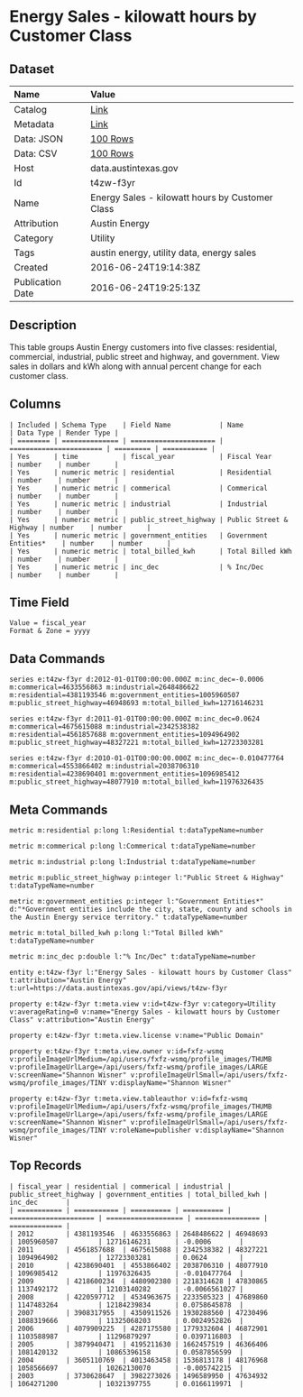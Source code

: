# Energy Sales - kilowatt hours by Customer Class

## Dataset

| Name | Value |
| :--- | :---- |
| Catalog | [Link](https://catalog.data.gov/dataset/energy-sales-kilowatt-hours-by-customer-class) |
| Metadata | [Link](https://data.austintexas.gov/api/views/t4zw-f3yr) |
| Data: JSON | [100 Rows](https://data.austintexas.gov/api/views/t4zw-f3yr/rows.json?max_rows=100) |
| Data: CSV | [100 Rows](https://data.austintexas.gov/api/views/t4zw-f3yr/rows.csv?max_rows=100) |
| Host | data.austintexas.gov |
| Id | t4zw-f3yr |
| Name | Energy Sales - kilowatt hours by Customer Class |
| Attribution | Austin Energy |
| Category | Utility |
| Tags | austin energy, utility data, energy sales |
| Created | 2016-06-24T19:14:38Z |
| Publication Date | 2016-06-24T19:25:13Z |

## Description

This table groups Austin Energy customers into five classes: residential, commercial, industrial, public street and highway, and government. View sales in dollars and kWh along with annual percent change for each customer class.

## Columns

```ls
| Included | Schema Type    | Field Name            | Name                    | Data Type | Render Type |
| ======== | ============== | ===================== | ======================= | ========= | =========== |
| Yes      | time           | fiscal_year           | Fiscal Year             | number    | number      |
| Yes      | numeric metric | residential           | Residential             | number    | number      |
| Yes      | numeric metric | commerical            | Commerical              | number    | number      |
| Yes      | numeric metric | industrial            | Industrial              | number    | number      |
| Yes      | numeric metric | public_street_highway | Public Street & Highway | number    | number      |
| Yes      | numeric metric | government_entities   | Government Entities*    | number    | number      |
| Yes      | numeric metric | total_billed_kwh      | Total Billed kWh        | number    | number      |
| Yes      | numeric metric | inc_dec               | % Inc/Dec               | number    | number      |
```

## Time Field

```ls
Value = fiscal_year
Format & Zone = yyyy
```

## Data Commands

```ls
series e:t4zw-f3yr d:2012-01-01T00:00:00.000Z m:inc_dec=-0.0006 m:commerical=4633556863 m:industrial=2648486622 m:residential=4381193546 m:government_entities=1005960507 m:public_street_highway=46948693 m:total_billed_kwh=12716146231

series e:t4zw-f3yr d:2011-01-01T00:00:00.000Z m:inc_dec=0.0624 m:commerical=4675615088 m:industrial=2342538382 m:residential=4561857688 m:government_entities=1094964902 m:public_street_highway=48327221 m:total_billed_kwh=12723303281

series e:t4zw-f3yr d:2010-01-01T00:00:00.000Z m:inc_dec=-0.010477764 m:commerical=4553866402 m:industrial=2038706310 m:residential=4238690401 m:government_entities=1096985412 m:public_street_highway=48077910 m:total_billed_kwh=11976326435
```

## Meta Commands

```ls
metric m:residential p:long l:Residential t:dataTypeName=number

metric m:commerical p:long l:Commerical t:dataTypeName=number

metric m:industrial p:long l:Industrial t:dataTypeName=number

metric m:public_street_highway p:integer l:"Public Street & Highway" t:dataTypeName=number

metric m:government_entities p:integer l:"Government Entities*" d:"*Government entities include the city, state, county and schools in the Austin Energy service territory." t:dataTypeName=number

metric m:total_billed_kwh p:long l:"Total Billed kWh" t:dataTypeName=number

metric m:inc_dec p:double l:"% Inc/Dec" t:dataTypeName=number

entity e:t4zw-f3yr l:"Energy Sales - kilowatt hours by Customer Class" t:attribution="Austin Energy" t:url=https://data.austintexas.gov/api/views/t4zw-f3yr

property e:t4zw-f3yr t:meta.view v:id=t4zw-f3yr v:category=Utility v:averageRating=0 v:name="Energy Sales - kilowatt hours by Customer Class" v:attribution="Austin Energy"

property e:t4zw-f3yr t:meta.view.license v:name="Public Domain"

property e:t4zw-f3yr t:meta.view.owner v:id=fxfz-wsmq v:profileImageUrlMedium=/api/users/fxfz-wsmq/profile_images/THUMB v:profileImageUrlLarge=/api/users/fxfz-wsmq/profile_images/LARGE v:screenName="Shannon Wisner" v:profileImageUrlSmall=/api/users/fxfz-wsmq/profile_images/TINY v:displayName="Shannon Wisner"

property e:t4zw-f3yr t:meta.view.tableauthor v:id=fxfz-wsmq v:profileImageUrlMedium=/api/users/fxfz-wsmq/profile_images/THUMB v:profileImageUrlLarge=/api/users/fxfz-wsmq/profile_images/LARGE v:screenName="Shannon Wisner" v:profileImageUrlSmall=/api/users/fxfz-wsmq/profile_images/TINY v:roleName=publisher v:displayName="Shannon Wisner"
```

## Top Records

```ls
| fiscal_year | residential | commerical | industrial | public_street_highway | government_entities | total_billed_kwh | inc_dec       | 
| =========== | =========== | ========== | ========== | ===================== | =================== | ================ | ============= | 
| 2012        | 4381193546  | 4633556863 | 2648486622 | 46948693              | 1005960507          | 12716146231      | -0.0006       | 
| 2011        | 4561857688  | 4675615088 | 2342538382 | 48327221              | 1094964902          | 12723303281      | 0.0624        | 
| 2010        | 4238690401  | 4553866402 | 2038706310 | 48077910              | 1096985412          | 11976326435      | -0.010477764  | 
| 2009        | 4218600234  | 4480902380 | 2218314628 | 47830865              | 1137492172          | 12103140282      | -0.0066561027 | 
| 2008        | 4220597712  | 4534963675 | 2233505323 | 47689860              | 1147483264          | 12184239834      | 0.0758645878  | 
| 2007        | 3908317955  | 4350911526 | 1930288560 | 47230496              | 1088319666          | 11325068203      | 0.0024952826  | 
| 2006        | 4079909225  | 4287175580 | 1779332604 | 46872901              | 1103588987          | 11296879297      | 0.0397116803  | 
| 2005        | 3879940471  | 4195211630 | 1662457519 | 46366406              | 1081420132          | 10865396158      | 0.0587856599  | 
| 2004        | 3605110769  | 4013463458 | 1536813178 | 48176968              | 1058566697          | 10262130070      | -0.005742215  | 
| 2003        | 3730628647  | 3982273026 | 1496589950 | 47634932              | 1064271200          | 10321397755      | 0.0166119971  | 
```